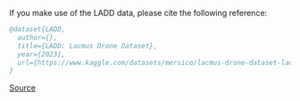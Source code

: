 If you make use of the LADD data, please cite the following reference:

``` bibtex 
@dataset{LADD,
  author={},
  title={LADD: Lacmus Drone Dataset},
  year={2023},
  url={https://www.kaggle.com/datasets/mersico/lacmus-drone-dataset-ladd-v40}
}
```

[Source](https://www.kaggle.com/datasets/mersico/lacmus-drone-dataset-ladd-v40)